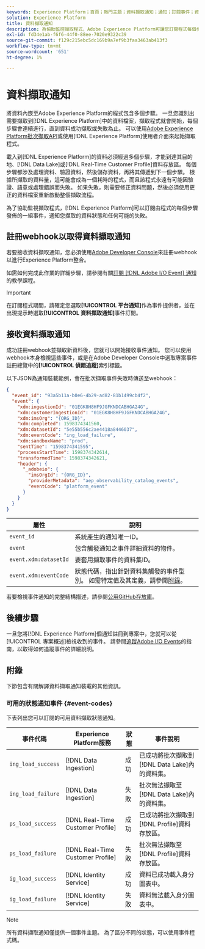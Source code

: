 ```yaml
---
keywords: Experience Platform；首頁；熱門主題；資料擷取通知；通知；訂閱事件；資料擷取狀態事件；狀態事件；訂閱；狀態通知；
solution: Experience Platform
title: 資料擷取通知
description: 為協助監控擷取程式，Adobe Experience Platform可讓您訂閱程式每個步驟所發佈的一組事件，以通知您擷取資料的狀態和任何可能的失敗。
exl-id: fd34e1ab-f6f6-44f0-88ee-7020e9322c39
source-git-commit: f129c215ebc5dc169b9a7ef9b3faa3463ab413f3
workflow-type: tm+mt
source-wordcount: '651'
ht-degree: 1%

---
```


# 資料擷取通知

將資料內嵌至Adobe Experience Platform的程式包含多個步驟。 一旦您識別出需要擷取到[!DNL Experience Platform]中的資料檔案，擷取程式就會開始，每個步驟會連續進行，直到資料成功擷取或失敗為止。 可以使用[Adobe Experience Platform批次擷取API](https://developer.adobe.com/experience-platform-apis/references/batch-ingestion/)或使用[!DNL Experience Platform]使用者介面來起始擷取程式。

載入到[!DNL Experience Platform]的資料必須經過多個步驟，才能到達其目的地、[!DNL Data Lake]或[!DNL Real-Time Customer Profile]資料存放區。 每個步驟都涉及處理資料、驗證資料，然後儲存資料，再將其傳遞到下一個步驟。 根據所擷取的資料量，這可能會成為一個耗時的程式，而且該程式永遠有可能因驗證、語意或處理錯誤而失敗。 如果失敗，則需要修正資料問題，然後必須使用更正的資料檔案重新啟動整個擷取流程。

為了協助監視擷取程式，[!DNL Experience Platform]可以訂閱由程式的每個步驟發佈的一組事件，通知您擷取的資料狀態和任何可能的失敗。

## 註冊webhook以取得資料擷取通知

若要接收資料擷取通知，您必須使用[Adobe Developer Console](https://www.adobe.com/go/devs_console_ui)來註冊webhook以進行Experience Platform整合。

如需如何完成此作業的詳細步驟，請參閱有關[訂閱 [!DNL Adobe I/O Event] 通知](../../observability/alerts/subscribe.md)的教學課程。

>[!IMPORTANT]
>
>在訂閱程式期間，請確定您選取&#x200B;**[!UICONTROL 平台通知]**&#x200B;作為事件提供者，並在出現提示時選取&#x200B;**[!UICONTROL 資料擷取通知]**&#x200B;事件訂閱。

## 接收資料擷取通知

成功註冊webhook並擷取新資料後，您就可以開始接收事件通知。 您可以使用webhook本身檢視這些事件，或是在Adobe Developer Console中選取專案事件註冊總覽中的&#x200B;**[!UICONTROL 偵錯追蹤]**&#x200B;索引標籤。

以下JSON為通知裝載範例，會在批次擷取事件失敗時傳送至webhook：

```json
{
  "event_id": "93a5b11a-b0e6-4b29-ad82-81b1499cb4f2",
  "event": {
    "xdm:ingestionId": "01EGK8H8HF9JGFKNDCABHGA24G",
    "xdm:customerIngestionId": "01EGK8H8HF9JGFKNDCABHGA24G",
    "xdm:imsOrg": "{ORG_ID}",
    "xdm:completed": 1598374341560,
    "xdm:datasetId": "5e55b556c2ae4418a8446037",
    "xdm:eventCode": "ing_load_failure",
    "xdm:sandboxName": "prod",
    "sentTime": "1598374341595",
    "processStartTime": 1598374342614,
    "transformedTime": 1598374342621,
    "header": {
      "_adobeio": {
        "imsOrgId": "{ORG_ID}",
        "providerMetadata": "aep_observability_catalog_events",
        "eventCode": "platform_event"
      }
    }
  }
}
```

| 屬性 | 說明 |
| --- | --- |
| `event_id` | 系統產生的通知唯一ID。 |
| `event` | 包含觸發通知之事件詳細資料的物件。 |
| `event.xdm:datasetId` | 要套用擷取事件的資料集ID。 |
| `event.xdm:eventCode` | 狀態代碼，指出針對資料集觸發的事件型別。 如需特定值及其定義，請參閱[附錄](#event-codes)。 |

若要檢視事件通知的完整結構描述，請參閱[公用GitHub存放庫](https://github.com/adobe/xdm/blob/master/schemas/notifications/ingestion.schema.json)。

## 後續步驟

一旦您將[!DNL Experience Platform]個通知註冊到專案中，您就可以從[!UICONTROL 專案概述]檢視收到的事件。 請參閱[追蹤Adobe I/O Events](https://www.adobe.io/apis/experienceplatform/events/docs.html#!adobedocs/adobeio-events/master/support/tracing.md)的指南，以取得如何追蹤事件的詳細說明。

## 附錄

下節包含有關解譯資料擷取通知裝載的其他資訊。

### 可用的狀態通知事件 {#event-codes}

下表列出您可以訂閱的可用資料擷取狀態通知。

| 事件代碼 | Experience Platform服務 | 狀態 | 事件說明 |
| --- | ---------------- | ------ | ----------------- |
| `ing_load_success` | [!DNL Data Ingestion] | 成功 | 已成功將批次擷取到[!DNL Data Lake]內的資料集。 |
| `ing_load_failure` | [!DNL Data Ingestion] | 失敗 | 批次無法擷取至[!DNL Data Lake]內的資料集。 |
| `ps_load_success` | [!DNL Real-Time Customer Profile] | 成功 | 已成功將批次擷取到[!DNL Profile]資料存放區。 |
| `ps_load_failure` | [!DNL Real-Time Customer Profile] | 失敗 | 批次無法擷取至[!DNL Profile]資料存放區。 |
| `ig_load_success` | [!DNL Identity Service] | 成功 | 資料已成功載入身分圖表中。 |
| `ig_load_failure` | [!DNL Identity Service] | 失敗 | 資料無法載入身分圖表中。 |

>[!NOTE]
>
>所有資料擷取通知僅提供一個事件主題。 為了區分不同的狀態，可以使用事件程式碼。
